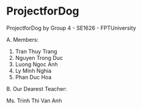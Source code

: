 # ProjectforDog
ProjectforDog by Group 4 - SE1626 - FPTUniversity

A. Members:
  1. Tran Thuy Trang
  2. Nguyen Trong Duc  
  3. Luong Ngoc Anh
  4. Ly Minh Nghia
  5. Phan Duc Hoa

B. Our Dearest Teacher:

   Ms. Trinh Thi Van Anh
